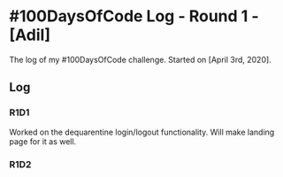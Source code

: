 # #100DaysOfCode Log - Round 1 - [Adil]

The log of my #100DaysOfCode challenge. Started on [April 3rd, 2020].

## Log

### R1D1 
Worked on the dequarentine login/logout functionality. Will make landing page for it as well.

### R1D2
